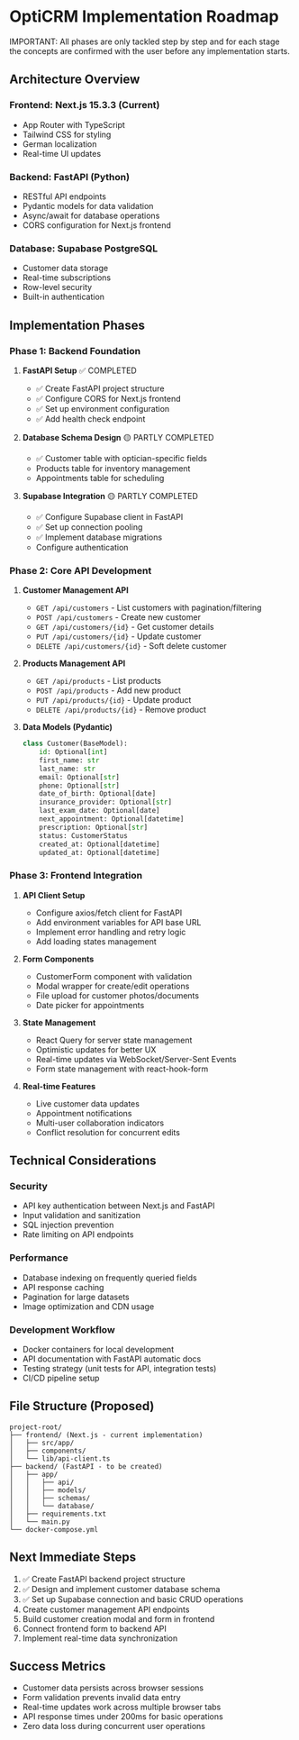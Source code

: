 # OptiCRM Implementation Roadmap

IMPORTANT: All phases are only tackled step by step and for each stage the concepts are confirmed with the user before any implementation starts.

## Architecture Overview

### Frontend: Next.js 15.3.3 (Current)
- App Router with TypeScript
- Tailwind CSS for styling
- German localization
- Real-time UI updates

### Backend: FastAPI (Python)
- RESTful API endpoints
- Pydantic models for data validation
- Async/await for database operations
- CORS configuration for Next.js frontend

### Database: Supabase PostgreSQL
- Customer data storage
- Real-time subscriptions
- Row-level security
- Built-in authentication

## Implementation Phases

### Phase 1: Backend Foundation
1. **FastAPI Setup** ✅ COMPLETED
   - ✅ Create FastAPI project structure
   - ✅ Configure CORS for Next.js frontend
   - ✅ Set up environment configuration
   - ✅ Add health check endpoint

2. **Database Schema Design** 🟡 PARTLY COMPLETED
   - ✅ Customer table with optician-specific fields
   - Products table for inventory management
   - Appointments table for scheduling

3. **Supabase Integration** 🟡 PARTLY COMPLETED
   - ✅ Configure Supabase client in FastAPI
   - ✅ Set up connection pooling
   - ✅ Implement database migrations
   - Configure authentication

### Phase 2: Core API Development
1. **Customer Management API**
   - `GET /api/customers` - List customers with pagination/filtering
   - `POST /api/customers` - Create new customer
   - `GET /api/customers/{id}` - Get customer details
   - `PUT /api/customers/{id}` - Update customer
   - `DELETE /api/customers/{id}` - Soft delete customer

2. **Products Management API**
   - `GET /api/products` - List products
   - `POST /api/products` - Add new product
   - `PUT /api/products/{id}` - Update product
   - `DELETE /api/products/{id}` - Remove product

3. **Data Models (Pydantic)**
   ```python
   class Customer(BaseModel):
       id: Optional[int]
       first_name: str
       last_name: str
       email: Optional[str]
       phone: Optional[str]
       date_of_birth: Optional[date]
       insurance_provider: Optional[str]
       last_exam_date: Optional[date]
       next_appointment: Optional[datetime]
       prescription: Optional[str]
       status: CustomerStatus
       created_at: Optional[datetime]
       updated_at: Optional[datetime]
   ```

### Phase 3: Frontend Integration
1. **API Client Setup**
   - Configure axios/fetch client for FastAPI
   - Add environment variables for API base URL
   - Implement error handling and retry logic
   - Add loading states management

2. **Form Components**
   - CustomerForm component with validation
   - Modal wrapper for create/edit operations
   - File upload for customer photos/documents
   - Date picker for appointments

3. **State Management**
   - React Query for server state management
   - Optimistic updates for better UX
   - Real-time updates via WebSocket/Server-Sent Events
   - Form state management with react-hook-form

3. **Real-time Features**
   - Live customer data updates
   - Appointment notifications
   - Multi-user collaboration indicators
   - Conflict resolution for concurrent edits

## Technical Considerations

### Security
- API key authentication between Next.js and FastAPI
- Input validation and sanitization
- SQL injection prevention
- Rate limiting on API endpoints

### Performance
- Database indexing on frequently queried fields
- API response caching
- Pagination for large datasets
- Image optimization and CDN usage

### Development Workflow
- Docker containers for local development
- API documentation with FastAPI automatic docs
- Testing strategy (unit tests for API, integration tests)
- CI/CD pipeline setup

## File Structure (Proposed)

```
project-root/
├── frontend/ (Next.js - current implementation)
│   ├── src/app/
│   ├── components/
│   └── lib/api-client.ts
├── backend/ (FastAPI - to be created)
│   ├── app/
│   │   ├── api/
│   │   ├── models/
│   │   ├── schemas/
│   │   └── database/
│   ├── requirements.txt
│   └── main.py
└── docker-compose.yml
```

## Next Immediate Steps
1. ✅ Create FastAPI backend project structure
2. ✅ Design and implement customer database schema  
3. ✅ Set up Supabase connection and basic CRUD operations
4. Create customer management API endpoints
5. Build customer creation modal and form in frontend
6. Connect frontend form to backend API
7. Implement real-time data synchronization

## Success Metrics
- Customer data persists across browser sessions
- Form validation prevents invalid data entry
- Real-time updates work across multiple browser tabs
- API response times under 200ms for basic operations
- Zero data loss during concurrent user operations
